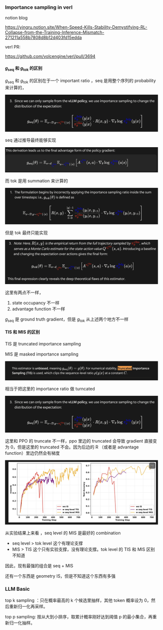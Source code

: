 ### Importance sampling in verl

notion blog

https://yingru.notion.site/When-Speed-Kills-Stability-Demystifying-RL-Collapse-from-the-Training-Inference-Mismatch-271211a558b7808d8b12d403fd15edda 



verl PR:

https://github.com/volcengine/verl/pull/3694 



#### $g_{\mathrm{seq}}$ 和 $g_{\mathrm{tok}}$ 的区别


$g_{\mathrm{seq}}$ 和 $g_{\mathrm{tok}}$ 的区别在于一个 important ratio ，seq 是用整个序列的 probability 来计算的，

![image-20251022132121323](imgs/image-20251022132121323.png)

seq 通过推导最终能够实现

![image-20251022132215907](imgs/image-20251022132215907.png)



而 tok 是用 summation 来计算的


![image-20251022131937528](imgs/image-20251022131937528.png)

但是 tok 最终只能实现

![image-20251022132249499](imgs/image-20251022132249499.png)



这里有两点不一样，

1. state occupancy 不一样
2. advantage function 不一样

$g_{\mathrm{seq}}$ 是 ground truth gradient，但是 $g_{\mathrm{tok}}$ 从上述两个地方不一样



#### TIS 和 MIS 的区别

TIS 是 truncated importance sampling

MIS 是 masked importance sampling

![image-20251022134013958](imgs/image-20251022134013958.png)

相当于把这里的 importance ratio 做 turncated

![image-20251022132121323](imgs/image-20251022132121323.png)

这里和 PPO 的 truncate 不一样，ppo 里边的 truncated 会导致 gradient 直接变为 0，但是这里的 truncated 不会。因为后边的 R （或者是 advantage function）里边仍然会有梯度

<img src="imgs/image-20251022140213347.png" alt="image-20251022140213347" style="zoom:50%;" />

从实验结果上来看 ，seq level 的 MIS 是最好的 combination

- seq level > tok level 这个有理论支撑
-  MIS > TIS 这个只有实验支撑，没有理论支撑。tok level 的 TIS 和 MIS 区别不知道

因此，现有最强的组合是 seq + MIS

还有一个东西是 geometry IS，但是不知道这个东西有多强





### LLM Basic

top k sampling ：只在概率最高的 k 个候选里抽样，其他 token 概率设为 0，然后重新归一化再采样。

top p sampling: 按从大到小排序，取累计概率刚好达到阈值 p 的最小集合，再重新归一化抽样。 






